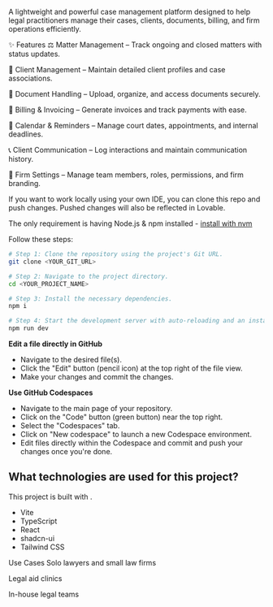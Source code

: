 A lightweight and powerful case management platform designed to help legal practitioners manage their cases, clients, documents, billing, and firm operations efficiently.

✨ Features
⚖️ Matter Management – Track ongoing and closed matters with status updates.

👤 Client Management – Maintain detailed client profiles and case associations.

📁 Document Handling – Upload, organize, and access documents securely.

🧾 Billing & Invoicing – Generate invoices and track payments with ease.

📅 Calendar & Reminders – Manage court dates, appointments, and internal deadlines.

📞 Client Communication – Log interactions and maintain communication history.

🏢 Firm Settings – Manage team members, roles, permissions, and firm branding.



If you want to work locally using your own IDE, you can clone this repo and push changes. Pushed changes will also be reflected in Lovable.

The only requirement is having Node.js & npm installed - [install with nvm](https://github.com/nvm-sh/nvm#installing-and-updating)

Follow these steps:

```sh
# Step 1: Clone the repository using the project's Git URL.
git clone <YOUR_GIT_URL>

# Step 2: Navigate to the project directory.
cd <YOUR_PROJECT_NAME>

# Step 3: Install the necessary dependencies.
npm i

# Step 4: Start the development server with auto-reloading and an instant preview.
npm run dev
```

**Edit a file directly in GitHub**

- Navigate to the desired file(s).
- Click the "Edit" button (pencil icon) at the top right of the file view.
- Make your changes and commit the changes.

**Use GitHub Codespaces**

- Navigate to the main page of your repository.
- Click on the "Code" button (green button) near the top right.
- Select the "Codespaces" tab.
- Click on "New codespace" to launch a new Codespace environment.
- Edit files directly within the Codespace and commit and push your changes once you're done.

## What technologies are used for this project?

This project is built with .

- Vite
- TypeScript
- React
- shadcn-ui
- Tailwind CSS

 Use Cases
Solo lawyers and small law firms

Legal aid clinics

In-house legal teams
